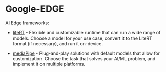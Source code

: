 # Google-EDGE

 AI Edge frameworks:

* [liteRT](./lite/readme.md) - Flexible and customizable runtime that can run a wide range of models. Choose a model for your use case, convert it to the LiteRT format (if necessary), and run it on-device.


* [mediaPipe](./pipe/mediaPipe.md) - Plug-and-play solutions with default models that allow for customization. Choose the task that solves your AI/ML problem, and implement it on multiple platforms.
